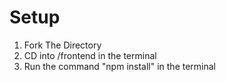 # Setup

1. Fork The Directory
2. CD into /frontend in the terminal
3. Run the command "npm install" in the terminal
